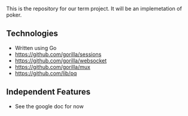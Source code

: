 This is the repository for our term project. It will be an implemetation of poker.

## Technologies

* Written using Go
* https://github.com/gorilla/sessions
* https://github.com/gorilla/websocket
* https://github.com/gorilla/mux
* https://github.com/lib/pq

## Independent Features

* See the google doc for now



